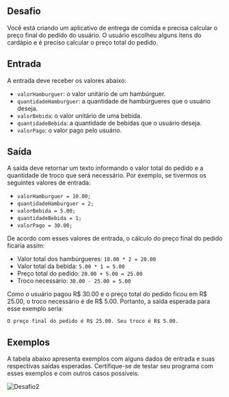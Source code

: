 ## Desafio

Você está criando um aplicativo de entrega de comida e precisa calcular o preço final do pedido do usuário. O usuário escolheu alguns itens do cardápio e é preciso calcular o preço total do pedido.

## Entrada
A entrada deve receber os valores abaixo:

- `valorHamburguer`: o valor unitário de um hambúrguer.
- `quantidadeHamburguer`: a quantidade de hambúrgueres que o usuário deseja.
- `valorBebida`: o valor unitário de uma bebida.
- `quantidadeBebida`: a quantidade de bebidas que o usuário deseja.
- `valorPago`: o valor pago pelo usuário.

## Saída 
A saída deve retornar um texto informando o valor total do pedido e a quantidade de troco que será necessário. Por exemplo, se tivermos os seguintes valores de entrada:

- `valorHamburguer = 10.00;`
- `quantidadeHamburguer = 2;`
- `valorBebida = 5.00;`
- `quantidadeBebida = 1;`
- `valorPago = 30.00;`

De acordo com esses valores de entrada, o cálculo do preço final do pedido ficaria assim:

- Valor total dos hambúrgueres: `10.00 * 2 = 20.00`
- Valor total da bebida: `5.00 * 1 = 5.00`
- Preço total do pedido: `20.00 + 5.00 = 25.00`
- Troco necessário: `30.00 - 25.00 = 5.00`

Como o usuário pagou R$ 30.00 e o preço total do pedido ficou em R$ 25.00, o troco necessário é de R$ 5.00. Portanto, a saída esperada para esse exemplo seria:

```
O preço final do pedido é R$ 25.00. Seu troco é R$ 5.00.
```

## Exemplos
A tabela abaixo apresenta exemplos com alguns dados de entrada e suas respectivas saídas esperadas. Certifique-se de testar seu programa com esses exemplos e com outros casos possíveis.

![Desafio2](https://github.com/GuiCordoba/Bootcamp-DIO-iFood/assets/113614735/3ec43173-7f3b-46fc-b231-09530cd594d2)

